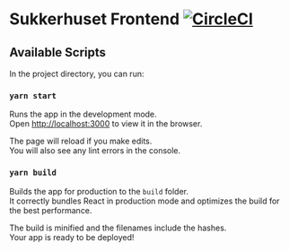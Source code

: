 Sukkerhuset Frontend [![CircleCI](https://circleci.com/gh/sukkerhuset-kjeller/sukkerhuset-frontend/tree/master.svg?style=shield)](https://circleci.com/gh/sukkerhuset-kjeller/sukkerhuset-frontend/tree/master)
=================

## Available Scripts

In the project directory, you can run:

### `yarn start`

Runs the app in the development mode.<br>
Open [http://localhost:3000](http://localhost:3000) to view it in the browser.

The page will reload if you make edits.<br>
You will also see any lint errors in the console.

### `yarn build`

Builds the app for production to the `build` folder.<br>
It correctly bundles React in production mode and optimizes the build for the best performance.

The build is minified and the filenames include the hashes.<br>
Your app is ready to be deployed!
